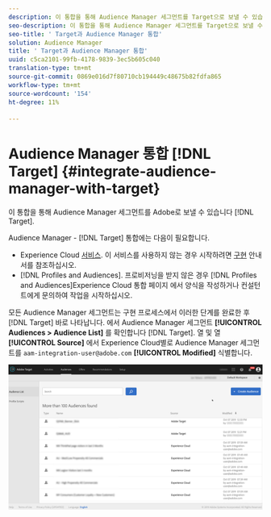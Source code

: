 ```yaml
---
description: 이 통합을 통해 Audience Manager 세그먼트를 Target으로 보낼 수 있습니다.
seo-description: 이 통합을 통해 Audience Manager 세그먼트를 Target으로 보낼 수 있습니다.
seo-title: ' Target과 Audience Manager 통합'
solution: Audience Manager
title: ' Target과 Audience Manager 통합'
uuid: c5ca2101-99fb-4178-9839-3ec5b605c040
translation-type: tm+mt
source-git-commit: 0869e016d7f80710cb194449c48675b82fdfa865
workflow-type: tm+mt
source-wordcount: '154'
ht-degree: 11%

---
```



# Audience Manager 통합 [!DNL Target] {#integrate-audience-manager-with-target}

이 통합을 통해 Audience Manager 세그먼트를 Adobe로 보낼 수 있습니다 [!DNL Target].

Audience Manager - [!DNL Target] 통합에는 다음이 필요합니다.

* Experience Cloud [서비스](https://docs.adobe.com/content/help/ko-KR/id-service/using/home.html). 이 서비스를 사용하지 않는 경우 시작하려면 [구현](https://docs.adobe.com/content/help/en/id-service/using/implementation/implementation-guides.html) 안내서를 참조하십시오.
* [!DNL Profiles and Audiences]. 프로비저닝을 받지 않은 경우 [!DNL Profiles and Audiences]Experience Cloud 통합 페이지 [](https://adobe.allegiancetech.com/cgi-bin/qwebcorporate.dll?idx=X8SVES) 에서 양식을 작성하거나 컨설턴트에게 문의하여 작업을 시작하십시오.

모든 Audience Manager 세그먼트는 구현 프로세스에서 이러한 단계를 완료한 후 [!DNL Target] 바로 나타납니다. 에서 Audience Manager 세그먼트 **[!UICONTROL Audiences > Audience List]** 를 확인합니다 [!DNL Target]. 열 및 열 **[!UICONTROL Source]** 에서 Experience Cloud별로 Audience Manager 세그먼트를 `aam-integration-user@adobe.com` **[!UICONTROL Modified]** 식별합니다.

![](../assets/target.png)